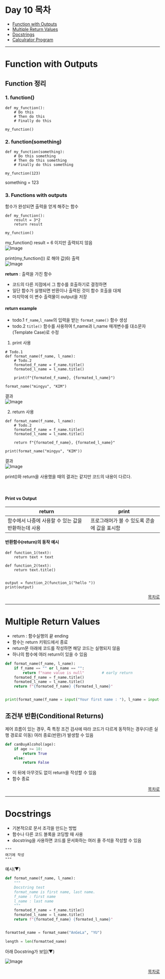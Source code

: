 # Day 10 목차
- [Function with Outputs](#function-with-outputs)
- [Multiple Return Values](#multiple-return-values)
- [Docstrings](#docstrings)
- [Calculrator Program](https://github.com/Song1610/100days/blob/main/Day10/project/calculator.md)
---

# Function with Outputs

## Function 정리
### 1. function()
```
def my_function():
    # Do this
    # Then do this
    # Finally do this

my_function()
```


### 2. function(something)
```
def my_function(something):
    # Do this something
    # Then do this something
    # Finally do this something

my_function(123)
```
something = 123

### 3. Functions with outputs
함수가 완성되면 출력을 얻게 해주는 함수
```
def my_function():
    result = 3*2
    return result

my_function()
```
my_function() result = 6 이지만 출력되지 않음 <br>
![Image](https://github.com/user-attachments/assets/02cc042a-9ab2-4112-96be-2bb352184bca)

print(my_function()) 로 해야 값(6) 출력<br>
![Image](https://github.com/user-attachments/assets/eeab8797-22c8-4520-88e4-aaf81cf54929)

**return** : 출력을 가진 함수
- 코드의 다른 지점에서 그 함수를 호출하기로 결정하면
- 일단 함수가 실행되면 반환이나 출력된 것이 함수 호출을 대체
- 마지막에 이 변수 출력물이 output을 저장


#### return example

- todo.1 `f_name`,`l_name`의 입력을 받는 `format_name()` 함수 생성
- todo.2 `title()` 함수를 사용하여 f_name과 l_name 매개변수를 대소문자(Template Case)로 수정


1. print 사용
```
# Todo.1
def format_name(f_name, l_name):
    # Todo.2
    formated_f_name = f_name.title()
    formated_l_name = l_name.title()

    print(f"{formated_f_name}, {formated_l_name}")

format_name("mingyu", "KIM")
```
결과 <br>
![Image](https://github.com/user-attachments/assets/40551978-234a-4d11-8c73-52e786283651)


2. return 사용
```
def format_name(f_name, l_name):
    # Todo.2
    formated_f_name = f_name.title()
    formated_l_name = l_name.title()

    return f"{formated_f_name}, {formated_l_name}"

print(format_name("mingyu", "KIM"))
```
결과 <br>
![Image](https://github.com/user-attachments/assets/40551978-234a-4d11-8c73-52e786283651)


print()와 return을 사용했을 때의 결과는 같지만 코드의 내용이 다르다.
<br>
<br>
<br>


#### Print vs Output
|return|print|
|----|----|
|함수에서 나중에 사용할 수 있는 값을 반환하는데 사용|프로그래머가 볼 수 있도록 콘솔에 값을 표시함|

#### 반환함수(return)의 동작 예시
```
def function_1(text):
    return text + text

def function_2(text):
    return text.title()


output = function_2(function_1("hello "))
print(output)
```


<div align="right">

[목차로](#day-10-목차)
</div>

---

# Multiple Return Values

* return : 함수실행의 끝  ending
* 함수는 return 키워드에서 종료
* return문 아래에 코드를 작성하면 해당 코드는 실행되지 않음
* 하나의 함수에 여러 return이 있을 수 있음

```py
def format_name(f_name, l_name):
    if f_name == "" or l_name == "":
        return f"name value is null"        # early return
    formated_f_name = f_name.title()
    formated_l_name = l_name.title()
    return f"{formated_f_name} {formated_l_name}"


print(format_name(f_name = input("Your first name : "), l_name = input("Your last name : ")))

```

## 조건부 반환(Conditional Returns)
제어 흐름이 있는 경우, 즉 특정 조건 검사에 따라 코드가 다르게 동작하는 경우(다른 실행 경로로 이동) 여러 종료(반환)가 발생할 수 있음

```py
def canBuyAlcohol(age):
    if age >= 18:
        return True
    else:
        return False
```
- 이 뒤에 아무것도 없이 return을 작성할 수 있음
- 함수 종료




<div align="right">

[목차로](#day-10-목차)
</div>


---

# Docstrings

- 기본적으로 문서 조각을 만드는 방법
- 함수나 다른 코드 블록을 코딩할 때 사용
- docstring을 사용하면 코드를 문서화하는 여러 줄 주석을 작성할 수 있음

```
"""
여기에 작성
"""
```



예시(▼)
```py
def format_name(f_name, l_name):
    """
    Docstring test
    format_name is first name, last name.
    f_name : first name
    l_name : last name
    """
    formated_f_name = f_name.title()
    formated_l_name = l_name.title()
    return f"{formated_f_name} {formated_l_name}"


formatted_name = format_name("AnGeLa", "YU")

length = len(formatted_name)
```

아래 Docstring가 보임(▼) <br>

![Image](https://github.com/user-attachments/assets/b489b70b-73d2-444f-bdd6-edfffe16a177)



<div align="right">

[목차로](#day-10-목차)
</div>